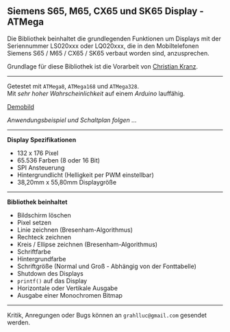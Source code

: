 Siemens S65, M65, CX65 und SK65 Display - ATMega
------------------------------------------------
  
Die Bibliothek beinhaltet die grundlegenden Funktionen um Displays mit der Seriennummer LS020xxx oder LQ020xxx, die in den Mobiltelefonen Siemens S65 / M65 / CX65 / SK65 verbaut worden sind, anzusprechen.

Grundlage für diese Bibliothek ist die Vorarbeit von [Christian Kranz](http://www.superkranz.de/christian/S65_Display/DisplayIndex.html "Christian Kranz - Homepage").
  
---  

Getestet mit `ATMega8`, `ATMega168` und `ATMega328`.  
Mit _sehr hoher Wahrscheinlichkeit_ auf einem _Arduino_ lauffähig.  
  
[Demobild](https://raw.github.com/PixelPirat/S65-Display-ATMega/master/Bilder/s65display_demo.png "Demobild")  
  
*Anwendungsbeispiel und Schaltplan folgen ...*
  
---
  
**Display Spezifikationen**
  * 132 x 176 Pixel
  * 65.536 Farben                       (8 oder 16 Bit)
  * SPI Ansteuerung
  * Hintergrundlicht                    (Helligkeit per PWM einstellbar)
  * 38,20mm x 55,80mm Displaygröße

---

**Bibliothek beinhaltet**
  * Bildschirm löschen
  * Pixel setzen
  * Linie zeichnen                      (Bresenham-Algorithmus)
  * Rechteck zeichnen
  * Kreis / Ellipse zeichnen            (Bresenham-Algorithmus)
  * Schriftfarbe
  * Hintergrundfarbe
  * Schriftgröße                        (Normal und Groß - Abhängig von der Fonttabelle)
  * Shutdown des Displays
  * `printf()` auf das Display
  * Horizontale oder Vertikale Ausgabe
  * Ausgabe einer Monochromen Bitmap

---

Kritik, Anregungen oder Bugs können an `grahlluc@gmail.com` gesendet werden.
